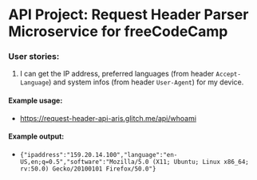# API Project: Request Header Parser Microservice for freeCodeCamp

### User stories:
1. I can get the IP address, preferred languages (from header `Accept-Language`) and system infos (from header `User-Agent`) for my device.

#### Example usage:
* https://request-header-api-aris.glitch.me/api/whoami

#### Example output:
* `{"ipaddress":"159.20.14.100","language":"en-US,en;q=0.5","software":"Mozilla/5.0 (X11; Ubuntu; Linux x86_64; rv:50.0) Gecko/20100101 Firefox/50.0"}`
